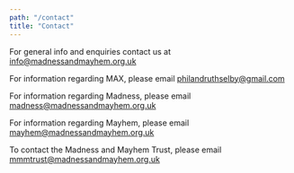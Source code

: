 ```yaml
---
path: "/contact"
title: "Contact"
---
```

For general info and enquiries contact us at <info@madnessandmayhem.org.uk>

For information regarding MAX, please email <philandruthselby@gmail.com>

For information regarding Madness, please email <madness@madnessandmayhem.org.uk>

For information regarding Mayhem, please email <mayhem@madnessandmayhem.org.uk>

To contact the Madness and Mayhem Trust, please email <mmmtrust@madnessandmayhem.org.uk>

